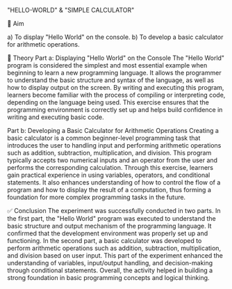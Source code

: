  "HELLO-WORLD" & "SIMPLE CALCULATOR"

🎯 Aim

a) To display "Hello World" on the console. b) To develop a basic calculator for arithmetic operations.

📘 Theory Part a: Displaying "Hello World" on the Console The "Hello World" program is considered the simplest and most essential example when beginning to learn a new programming language. It allows the programmer to understand the basic structure and syntax of the language, as well as how to display output on the screen. By writing and executing this program, learners become familiar with the process of compiling or interpreting code, depending on the language being used. This exercise ensures that the programming environment is correctly set up and helps build confidence in writing and executing basic code.

Part b: Developing a Basic Calculator for Arithmetic Operations Creating a basic calculator is a common beginner-level programming task that introduces the user to handling input and performing arithmetic operations such as addition, subtraction, multiplication, and division. This program typically accepts two numerical inputs and an operator from the user and performs the corresponding calculation. Through this exercise, learners gain practical experience in using variables, operators, and conditional statements. It also enhances understanding of how to control the flow of a program and how to display the result of a computation, thus forming a foundation for more complex programming tasks in the future.

✅ Conclusion The experiment was successfully conducted in two parts. In the first part, the "Hello World" program was executed to understand the basic structure and output mechanism of the programming language. It confirmed that the development environment was properly set up and functioning. In the second part, a basic calculator was developed to perform arithmetic operations such as addition, subtraction, multiplication, and division based on user input. This part of the experiment enhanced the understanding of variables, input/output handling, and decision-making through conditional statements. Overall, the activity helped in building a strong foundation in basic programming concepts and logical thinking.
